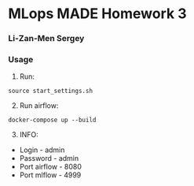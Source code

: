 # MLops MADE Homework 3
### Li-Zan-Men Sergey

### Usage
1. Run:
```
source start_settings.sh
```
2. Run airflow:
```
docker-compose up --build
```
3. INFO:
* Login - admin
* Password - admin
* Port airflow - 8080
* Port mlflow - 4999
